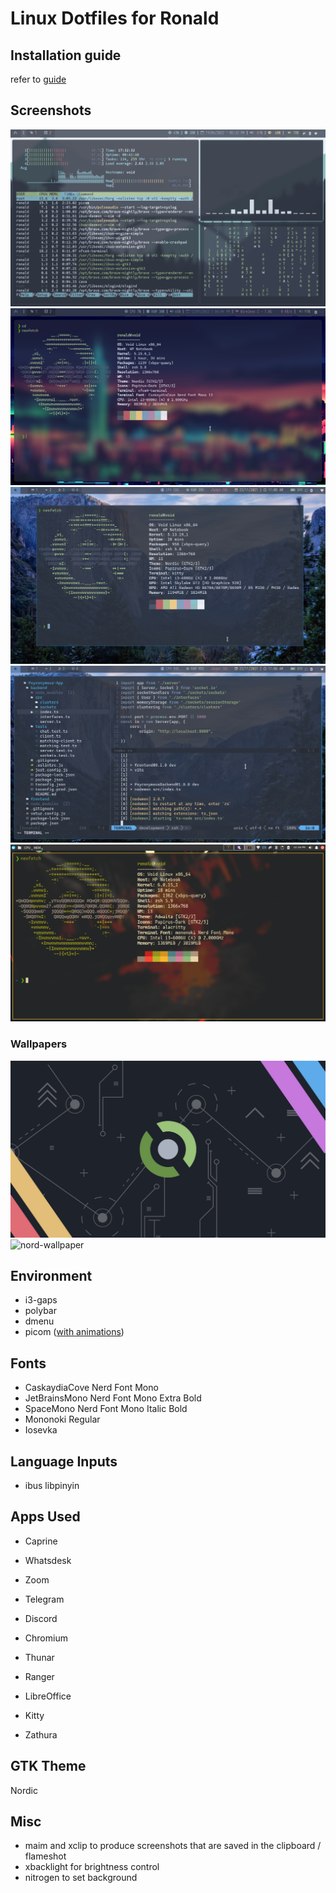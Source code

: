 # Linux Dotfiles for Ronald

## Installation guide
refer to [guide](./INSTALL.md)

## Screenshots
![nice](./screenshots/nice.png)
![desktop](./screenshots/desktop.png)
![neofetch](./screenshots/neofetch.png)
![neovim](./screenshots/neovim.png)
![gruvbox](./screenshots/gruvbox.png)

### Wallpapers
![wallpaper](./wallpapers/void.jpg)
![nord-wallpaper](./wallpapers/nord.png)

## Environment
- i3-gaps
- polybar
- dmenu
- picom ([with animations](https://github.com/jonaburg/picom))

## Fonts
- CaskaydiaCove Nerd Font Mono
- JetBrainsMono Nerd Font Mono Extra Bold
- SpaceMono Nerd Font Mono Italic Bold
- Mononoki Regular
- Iosevka

## Language Inputs
- ibus libpinyin

## Apps Used
- Caprine
- Whatsdesk
- Zoom
- Telegram 
- Discord

- Chromium
- Thunar
- Ranger
- LibreOffice
- Kitty
- Zathura

## GTK Theme
Nordic

## Misc
- maim and xclip to produce screenshots that are saved in the clipboard / flameshot
- xbacklight for brightness control
- nitrogen to set background 
